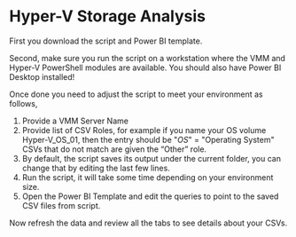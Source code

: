 # Hyper-V Storage Analysis

First you download the script and Power BI template.

Second, make sure you run the script on a workstation where the VMM and Hyper-V PowerShell modules are available. You should also have Power BI Desktop installed!

Once done you need to adjust the script to meet your environment as follows,
1.	Provide a VMM Server Name
2.	Provide list of CSV Roles, for example if you name your OS volume Hyper-V_OS_01, then the entry should be "*OS*" = "Operating System" CSVs that do not match are given the “Other” role.
3.	By default, the script saves its output under the current folder, you can change that by editing the last few lines.
4.	Run the script, it will take some time depending on your environment size.
5.	Open the Power BI Template and edit the queries to point to the saved CSV files from script.

Now refresh the data and review all the tabs to see details about your CSVs.
